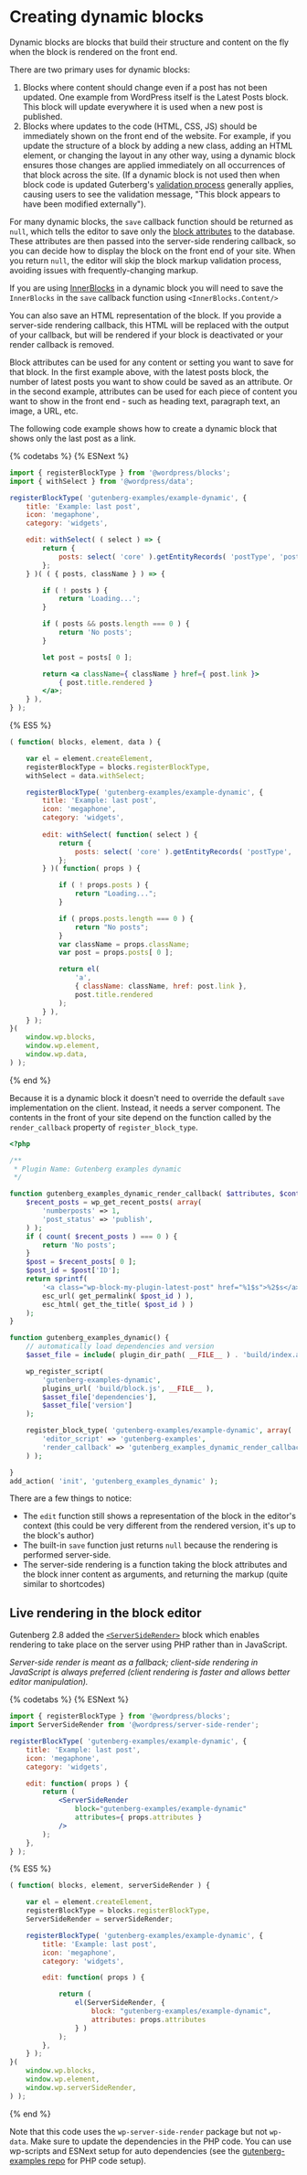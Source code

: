 # Creating dynamic blocks

Dynamic blocks are blocks that build their structure and content on the fly when the block is rendered on the front end.

There are two primary uses for dynamic blocks:

1. Blocks where content should change even if a post has not been updated. One example from WordPress itself is the Latest Posts block. This block will update everywhere it is used when a new post is published.
2. Blocks where updates to the code (HTML, CSS, JS) should be immediately shown on the front end of the website. For example, if you update the structure of a block by adding a new class, adding an HTML element, or changing the layout in any other way, using a dynamic block ensures those changes are applied immediately on all occurrences of that block across the site. (If a dynamic block is not used then when block code is updated Guterberg's [validation process](https://developer.wordpress.org/block-editor/developers/block-api/block-edit-save/#validation) generally applies, causing users to see the validation message, "This block appears to have been modified externally").

For many dynamic blocks, the `save` callback function should be returned as `null`, which tells the editor to save only the [block attributes](https://developer.wordpress.org/block-editor/developers/block-api/block-attributes/) to the database.  These attributes are then passed into the server-side rendering callback, so you can decide how to display the block on the front end of your site. When you return `null`, the editor will skip the block markup validation process, avoiding issues with frequently-changing markup.

If you are using [InnerBlocks](https://github.com/WordPress/gutenberg/blob/master/packages/block-editor/src/components/inner-blocks/README.md) in a dynamic block you will need to save the `InnerBlocks` in the `save` callback function using `<InnerBlocks.Content/>`

You can also save an HTML representation of the block. If you provide a server-side rendering callback, this HTML will be replaced with the output of your callback, but will be rendered if your block is deactivated or your render callback is removed.

Block attributes can be used for any content or setting you want to save for that block. In the first example above, with the latest posts block, the number of latest posts you want to show could be saved as an attribute. Or in the second example, attributes can be used for each piece of content you want to show in the front end - such as heading text, paragraph text, an image, a URL, etc.

The following code example shows how to create a dynamic block that shows only the last post as a link.

{% codetabs %}
{% ESNext %}
```jsx
import { registerBlockType } from '@wordpress/blocks';
import { withSelect } from '@wordpress/data';

registerBlockType( 'gutenberg-examples/example-dynamic', {
	title: 'Example: last post',
	icon: 'megaphone',
	category: 'widgets',

	edit: withSelect( ( select ) => {
		return {
			posts: select( 'core' ).getEntityRecords( 'postType', 'post' )
		};
	} )( ( { posts, className } ) => {

		if ( ! posts ) {
			return 'Loading...';
		}

		if ( posts && posts.length === 0 ) {
			return 'No posts';
		}

		let post = posts[ 0 ];

		return <a className={ className } href={ post.link }>
			{ post.title.rendered }
		</a>;
	} ),
} );
```
{% ES5 %}
```js
( function( blocks, element, data ) {

	var el = element.createElement,
	registerBlockType = blocks.registerBlockType,
	withSelect = data.withSelect;

	registerBlockType( 'gutenberg-examples/example-dynamic', {
		title: 'Example: last post',
		icon: 'megaphone',
		category: 'widgets',
		
		edit: withSelect( function( select ) {
			return {
				posts: select( 'core' ).getEntityRecords( 'postType', 'post' )
			};
		} )( function( props ) {

			if ( ! props.posts ) {
				return "Loading...";
			}

			if ( props.posts.length === 0 ) {
				return "No posts";
			}
			var className = props.className;
			var post = props.posts[ 0 ];

			return el(
				'a',
				{ className: className, href: post.link },
				post.title.rendered
			);
		} ),
	} );
}(
	window.wp.blocks,
	window.wp.element,
	window.wp.data,
) );
```
{% end %}

Because it is a dynamic block it doesn't need to override the default `save` implementation on the client. Instead, it needs a server component. The contents in the front of your site depend on the function called by the `render_callback` property of `register_block_type`.

```php
<?php

/**
 * Plugin Name: Gutenberg examples dynamic
 */

function gutenberg_examples_dynamic_render_callback( $attributes, $content ) {
	$recent_posts = wp_get_recent_posts( array(
		'numberposts' => 1,
		'post_status' => 'publish',
	) );
	if ( count( $recent_posts ) === 0 ) {
		return 'No posts';
	}
	$post = $recent_posts[ 0 ];
	$post_id = $post['ID'];
	return sprintf(
		'<a class="wp-block-my-plugin-latest-post" href="%1$s">%2$s</a>',
		esc_url( get_permalink( $post_id ) ),
		esc_html( get_the_title( $post_id ) )
	);
}

function gutenberg_examples_dynamic() {
	// automatically load dependencies and version
	$asset_file = include( plugin_dir_path( __FILE__ ) . 'build/index.asset.php');

	wp_register_script(
		'gutenberg-examples-dynamic',
		plugins_url( 'build/block.js', __FILE__ ),
		$asset_file['dependencies'],
		$asset_file['version']
	);

	register_block_type( 'gutenberg-examples/example-dynamic', array(
		'editor_script' => 'gutenberg-examples',
		'render_callback' => 'gutenberg_examples_dynamic_render_callback'
	) );

}
add_action( 'init', 'gutenberg_examples_dynamic' );

```

There are a few things to notice:

* The `edit` function still shows a representation of the block in the editor's context (this could be very different from the rendered version, it's up to the block's author)
* The built-in `save` function just returns `null` because the rendering is performed server-side.
* The server-side rendering is a function taking the block attributes and the block inner content as arguments, and returning the markup (quite similar to shortcodes)

## Live rendering in the block editor

Gutenberg 2.8 added the [`<ServerSideRender>`](/packages/components/src/server-side-render) block which enables rendering to take place on the server using PHP rather than in JavaScript. 

*Server-side render is meant as a fallback; client-side rendering in JavaScript is always preferred (client rendering is faster and allows better editor manipulation).*

{% codetabs %}
{% ESNext %}
```jsx
import { registerBlockType } from '@wordpress/blocks';
import ServerSideRender from '@wordpress/server-side-render';

registerBlockType( 'gutenberg-examples/example-dynamic', {
	title: 'Example: last post',
	icon: 'megaphone',
	category: 'widgets',

	edit: function( props ) {
		return (
			<ServerSideRender
				block="gutenberg-examples/example-dynamic"
				attributes={ props.attributes }
			/>
		);
	},
} );
```
{% ES5 %}
```js
( function( blocks, element, serverSideRender ) {

	var el = element.createElement,
	registerBlockType = blocks.registerBlockType,
	ServerSideRender = serverSideRender;

	registerBlockType( 'gutenberg-examples/example-dynamic', {
		title: 'Example: last post',
		icon: 'megaphone',
		category: 'widgets',

		edit: function( props ) {

			return (
				el(ServerSideRender, {
					block: "gutenberg-examples/example-dynamic",
					attributes: props.attributes
				} )
			);
		},
	} );
}(
	window.wp.blocks,
	window.wp.element,
	window.wp.serverSideRender,
) );
```
{% end %}

Note that this code uses the `wp-server-side-render` package but not `wp-data`. Make sure to update the dependencies in the PHP code. You can use wp-scripts and ESNext setup for auto dependencies (see the [gutenberg-examples repo](https://github.com/WordPress/gutenberg-examples/tree/master/01-basic-esnext) for PHP code setup).
